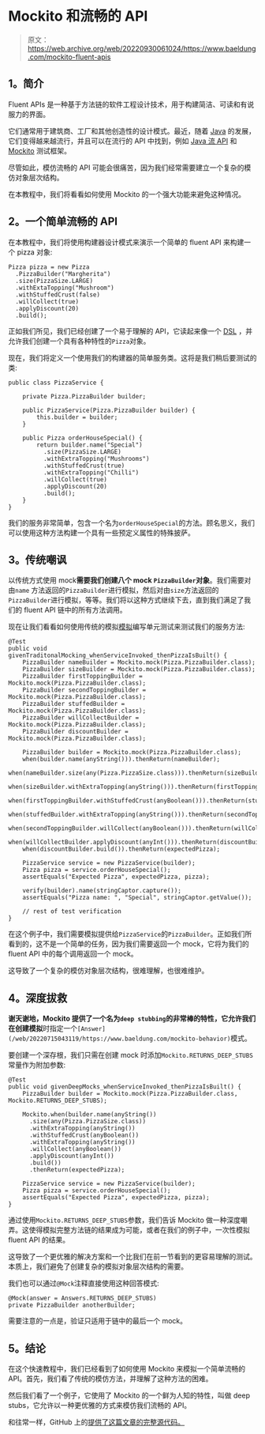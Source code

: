 # Mockito 和流畅的 API

> 原文：<https://web.archive.org/web/20220930061024/https://www.baeldung.com/mockito-fluent-apis>

## **1。简介**

Fluent APIs 是一种基于方法链的软件工程设计技术，用于构建简洁、可读和有说服力的界面。

它们通常用于建筑商、工厂和其他创造性的设计模式。最近，随着 [Java](/web/20220715043119/https://www.baeldung.com/java-8-new-features) 的发展，它们变得越来越流行，并且可以在流行的 API 中找到，例如 [Java 流 API](/web/20220715043119/https://www.baeldung.com/java-8-streams-introduction) 和 [Mockito](/web/20220715043119/https://www.baeldung.com/tag/mockito/) 测试框架。

尽管如此，模仿流畅的 API 可能会很痛苦，因为我们经常需要建立一个复杂的模仿对象层次结构。

在本教程中，我们将看看如何使用 Mockito 的一个强大功能来避免这种情况。

## **2。一个简单流畅的 API**

在本教程中，我们将使用构建器设计模式来演示一个简单的 fluent API 来构建一个 pizza 对象:

```
Pizza pizza = new Pizza
  .PizzaBuilder("Margherita")
  .size(PizzaSize.LARGE)
  .withExtaTopping("Mushroom")
  .withStuffedCrust(false)
  .willCollect(true)
  .applyDiscount(20)
  .build();
```

正如我们所见，我们已经创建了一个易于理解的 API，它读起来像一个 [DSL](/web/20220715043119/https://www.baeldung.com/spring-integration-java-dsl) ，并允许我们创建一个具有各种特性的`Pizza`对象。

现在，我们将定义一个使用我们的构建器的简单服务类。这将是我们稍后要测试的类:

```
public class PizzaService {

    private Pizza.PizzaBuilder builder;

    public PizzaService(Pizza.PizzaBuilder builder) {
        this.builder = builder;
    }

    public Pizza orderHouseSpecial() {
        return builder.name("Special")
          .size(PizzaSize.LARGE)
          .withExtraTopping("Mushrooms")
          .withStuffedCrust(true)
          .withExtraTopping("Chilli")
          .willCollect(true)
          .applyDiscount(20)
          .build();
    }
}
```

我们的服务非常简单，包含一个名为`orderHouseSpecial`的方法。顾名思义，我们可以使用这种方法构建一个具有一些预定义属性的特殊披萨。

## **3。传统嘲讽**

以传统方式使用 mock**需要我们创建八个 mock `PizzaBuilder`对象**。我们需要对由`name` 方法返回的`PizzaBuilder`进行模拟，然后对由`size`方法返回的`PizzaBuilder`进行模拟，等等。我们将以这种方式继续下去，直到我们满足了我们的 fluent API 链中的所有方法调用。

现在让我们看看如何使用传统的模拟[模拟](/web/20220715043119/https://www.baeldung.com/mockito-mock-methods)编写单元测试来测试我们的服务方法:

```
@Test
public void givenTraditonalMocking_whenServiceInvoked_thenPizzaIsBuilt() {
    PizzaBuilder nameBuilder = Mockito.mock(Pizza.PizzaBuilder.class);
    PizzaBuilder sizeBuilder = Mockito.mock(Pizza.PizzaBuilder.class);
    PizzaBuilder firstToppingBuilder = Mockito.mock(Pizza.PizzaBuilder.class);
    PizzaBuilder secondToppingBuilder = Mockito.mock(Pizza.PizzaBuilder.class);
    PizzaBuilder stuffedBuilder = Mockito.mock(Pizza.PizzaBuilder.class);
    PizzaBuilder willCollectBuilder = Mockito.mock(Pizza.PizzaBuilder.class);
    PizzaBuilder discountBuilder = Mockito.mock(Pizza.PizzaBuilder.class);

    PizzaBuilder builder = Mockito.mock(Pizza.PizzaBuilder.class);
    when(builder.name(anyString())).thenReturn(nameBuilder);
    when(nameBuilder.size(any(Pizza.PizzaSize.class))).thenReturn(sizeBuilder);        
    when(sizeBuilder.withExtraTopping(anyString())).thenReturn(firstToppingBuilder);
    when(firstToppingBuilder.withStuffedCrust(anyBoolean())).thenReturn(stuffedBuilder);
    when(stuffedBuilder.withExtraTopping(anyString())).thenReturn(secondToppingBuilder);
    when(secondToppingBuilder.willCollect(anyBoolean())).thenReturn(willCollectBuilder);
    when(willCollectBuilder.applyDiscount(anyInt())).thenReturn(discountBuilder);
    when(discountBuilder.build()).thenReturn(expectedPizza);

    PizzaService service = new PizzaService(builder);
    Pizza pizza = service.orderHouseSpecial();
    assertEquals("Expected Pizza", expectedPizza, pizza);

    verify(builder).name(stringCaptor.capture());
    assertEquals("Pizza name: ", "Special", stringCaptor.getValue());

    // rest of test verification
} 
```

在这个例子中，我们需要模拟提供给`PizzaService`的`PizzaBuilder`。正如我们所看到的，这不是一个简单的任务，因为我们需要返回一个 mock，它将为我们的 fluent API 中的每个调用返回一个 mock。

这导致了一个复杂的模仿对象层次结构，很难理解，也很难维护。

## **4。深度拔救**

**谢天谢地，Mockito 提供了一个名为`deep stubbing`的非常棒的特性，它允许我们在创建模拟**时指定一个`[Answer](/web/20220715043119/https://www.baeldung.com/mockito-behavior)`模式。

要创建一个深存根，我们只需在创建 mock 时添加`Mockito.RETURNS_DEEP_STUBS`常量作为附加参数:

```
@Test
public void givenDeepMocks_whenServiceInvoked_thenPizzaIsBuilt() {
    PizzaBuilder builder = Mockito.mock(Pizza.PizzaBuilder.class, Mockito.RETURNS_DEEP_STUBS);

    Mockito.when(builder.name(anyString())
      .size(any(Pizza.PizzaSize.class))
      .withExtraTopping(anyString())
      .withStuffedCrust(anyBoolean())
      .withExtraTopping(anyString())
      .willCollect(anyBoolean())
      .applyDiscount(anyInt())
      .build())
      .thenReturn(expectedPizza);

    PizzaService service = new PizzaService(builder);
    Pizza pizza = service.orderHouseSpecial();
    assertEquals("Expected Pizza", expectedPizza, pizza);
} 
```

通过使用`Mockito.RETURNS_DEEP_STUBS`参数，我们告诉 Mockito 做一种深度嘲弄。这使得模拟完整方法链的结果成为可能，或者在我们的例子中，一次性模拟 fluent API 的结果。

这导致了一个更优雅的解决方案和一个比我们在前一节看到的更容易理解的测试。本质上，我们避免了创建复杂的模拟对象层次结构的需要。

我们也可以通过`@Mock`注释直接使用这种回答模式:

```
@Mock(answer = Answers.RETURNS_DEEP_STUBS)
private PizzaBuilder anotherBuilder;
```

需要注意的一点是，验证只适用于链中的最后一个 mock。

## **5。结论**

在这个快速教程中，我们已经看到了如何使用 Mockito 来模拟一个简单流畅的 API。首先，我们看了传统的模仿方法，并理解了这种方法的困难。

然后我们看了一个例子，它使用了 Mockito 的一个鲜为人知的特性，叫做 deep stubs，它允许以一种更优雅的方式来模仿我们流畅的 API。

和往常一样，GitHub 上的[提供了这篇文章的完整源代码。](https://web.archive.org/web/20220715043119/https://github.com/eugenp/tutorials/tree/master/testing-modules/mockito-2)